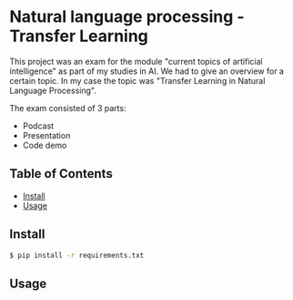 # Natural language processing - Transfer Learning

This project was an exam for the module "current topics of artificial intelligence" as part of my studies in AI. 
We had to give an overview for a certain topic. In my case the topic was "Transfer Learning in Natural Language Processing".

The exam consisted of 3 parts:
- Podcast
- Presentation
- Code demo


## Table of Contents

- [Install](#install)
- [Usage](#usage)

## Install
```sh
$ pip install -r requirements.txt
```

## Usage